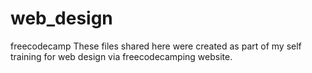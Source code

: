 # web_design
freecodecamp
These files shared here were created as part of my self training for web design via freecodecamping website.
